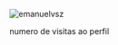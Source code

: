 <p align="left"> <img src="https://komarev.com/ghpvc/?username=emanuelvsz&label=Profile%20views&color=0e75b6&style=flat" alt="emanuelvsz" /> </p>
numero de visitas ao perfil
